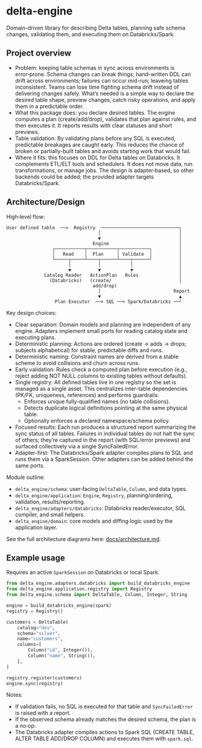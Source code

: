 # delta-engine

Domain-driven library for describing Delta tables, planning safe schema changes, validating them, and executing them on Databricks/Spark.

## Project overview

- Problem: keeping table schemas in sync across environments is error‑prone. Schema changes can break things; hand-written DDL can drift across environments; failures can occur mid-run; leaveing tables inconsistent. Teams can lose time fighting schema drift instead of delivering changes safely. What’s needed is a simple way to declare the desired table shape, preview changes, catch risky operations, and apply them in a predictable order.
- What this package does: you declare desired tables. The engine computes a plan (create/add/drop), validates that plan against rules, and then executes it. It reports results with clear statuses and short previews.
- Table validation: By validating plans before any SQL is executed, predictable breakages are caught early. This reduces the chance of broken or partially-built tables and avoids starting work that would fail.
- Where it fits: this focuses on DDL for Delta tables on Databricks. It complements ETL/ELT tools and schedulers. It does not move data, run transformations, or manage jobs. The design is adapter‑based, so other backends could be added; the provided adapter targets Databricks/Spark.

## Architecture/Design

High‑level flow:

```
User defined table  ──>  Registry  ─────────────────────────────┐
                                  │                             │
                                  ▼                             │
                                Engine                          │
                 ┌───────────┬───────────┬───────────┐          │
                 │   Read    │  Plan     │ Validate  │          │
                 └─────┬─────┴────┬──────┴────┬──────┘          │
                       │          │           │                 │
                       ▼          ▼           ▼                 │
              Catalog Reader   ActionPlan   Rules               │
                (Databricks)   (create/                         │
                                add/drop)
                                  │                           Report
                                  ▼                             ▲
                  Plan Executor  ──> SQL ──> Spark/Databricks ──┘
```

Key design choices:
- Clear separation: Domain models and planning are independent of any engine. Adapters implement small ports for reading catalog state and executing plans.
- Deterministic planning: Actions are ordered (create → adds → drops; subjects alphabetical) for stable, predictable diffs and runs.
- Deterministic naming: Constraint names are derived from a stable scheme to avoid collisions and churn across runs.
- Early validation: Rules check a computed plan before execution (e.g., reject adding NOT NULL columns to existing tables without defaults).
- Single registry: All defined tables live in one registry so the set is managed as a single asset. This centralizes inter-table dependencies (PK/FK, uniqueness, references) and performs guardrails:
  - Enforces unique fully-qualified names (no table collisions).
  - Detects duplicate logical definitions pointing at the same physical table.
  - Optionally enforces a declared namespace/schema policy.
- Focused results: Each run produces a structured report summarizing the sync status of all tables. Failures in individual tables do not halt the sync of others; they’re captured in the report (with SQL/error previews) and surfaced collectively via a single SyncFailedError.
- Adapter-first: The Databricks/Spark adapter compiles plans to SQL and runs them via a SparkSession. Other adapters can be added behind the same ports.

Module outline:

- `delta_engine/schema`: user‑facing `DeltaTable`, `Column`, and data types.
- `delta_engine/application`: `Engine`, `Registry`, planning/ordering, validation, results/reporting.
- `delta_engine/adapters/databricks`: Databricks reader/executor, SQL compiler, and small helpers.
- `delta_engine/domain`: core models and diffing logic used by the application layer.

See the full architecture diagrams here: [docs/architecture.md](docs/architecture.md).

## Example usage

Requires an active `SparkSession` on Databricks or local Spark.

```python
from delta_engine.adapters.databricks import build_databricks_engine
from delta_engine.application.registry import Registry
from delta_engine.schema import DeltaTable, Column, Integer, String

engine = build_databricks_engine(spark)
registry = Registry()

customers = DeltaTable(
    catalog="dev",
    schema="silver",
    name="customers",
    columns=[
        Column("id", Integer()),
        Column("name", String()),
    ],
)

registry.register(customers)
engine.sync(registry)
```

Notes:

- If validation fails, no SQL is executed for that table and `SyncFailedError` is raised with a report.
- If the observed schema already matches the desired schema, the plan is a no‑op.
- The Databricks adapter compiles actions to Spark SQL (CREATE TABLE, ALTER TABLE ADD/DROP COLUMN) and executes them with `spark.sql`.
